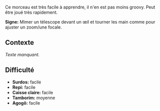 Ce morceau est très facile à apprendre, il n'en est pas moins groovy. Peut être
joué très rapidement.

**Signe:** Mimer un télescope devant un œil et tourner les main comme pour
ajuster un zoom/une focale.

## Contexte

*Texte manquant.*

## Difficulté

* **Surdos:** facile
* **Repi:** facile
* **Caisse claire:** facile
* **Tamborim:** moyenne
* **Agogô:** facile
